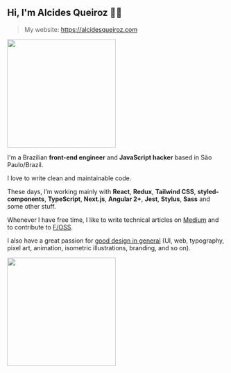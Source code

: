 ## Hi, I'm Alcides Queiroz 👋🏽

> My website: https://alcidesqueiroz.com

<img src="https://www.alcidesqueiroz.com/images/ani-alcides-about.gif" width="250"/>

I'm a Brazilian **front-end engineer** and **JavaScript hacker** based in São Paulo/Brazil.

I love to write clean and maintainable code. 

These days, I’m working mainly with **React**, **Redux**, **Tailwind CSS**, **styled-components**, **TypeScript**, **Next.js**, **Angular 2+**, **Jest**, **Stylus**, **Sass** and some other stuff.

Whenever I have free time, I like to write technical articles on [Medium](https://medium.com/@alcidesqueiroz) and to contribute to [F/OSS](https://github.com/alcidesqueiroz).

I also have a great passion for [good design in general](http://behance.net/alcidesqueiroz) (UI, web, typography, pixel art, animation, isometric illustrations, branding, and so on).

<img src="https://www.alcidesqueiroz.com/images/ani-alcides-oss.gif" width="250"/>
